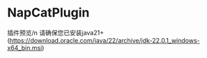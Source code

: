 # NapCatPlugin
插件预览/n
请确保您已安装java21+(https://download.oracle.com/java/22/archive/jdk-22.0.1_windows-x64_bin.msi)
